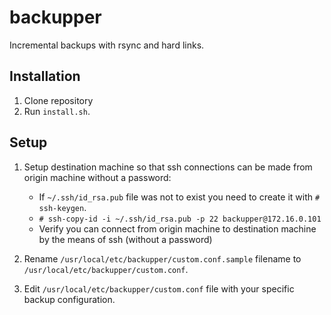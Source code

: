 # backupper

Incremental backups with rsync and hard links.


## Installation

1. Clone repository
2. Run `install.sh`.



## Setup

1. Setup destination machine so that ssh connections can be made from origin machine without a password:
    - If `~/.ssh/id_rsa.pub` file was not to exist you need to create it with `# ssh-keygen`.
    - `# ssh-copy-id -i ~/.ssh/id_rsa.pub -p 22 backupper@172.16.0.101`
    - Verify you can connect from origin machine to destination machine by the means of ssh (without a password)

2. Rename `/usr/local/etc/backupper/custom.conf.sample` filename to `/usr/local/etc/backupper/custom.conf`.

3. Edit `/usr/local/etc/backupper/custom.conf` file with your specific backup configuration.

